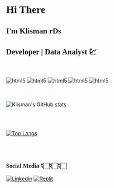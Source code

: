 # <font face="Trebuchet"> Hi There 🤙🏻🤙🏻</font>
## <font face="Trebuchet"> I'm  Klisman rDs 👋🏻🤓</font>
## <font face="Trebuchet"> Developer | Data Analyst 💹</font>
<br>

<font face="Apple Chancery, cursive"></font>
<div style="display: inline_block">
<img align="center" alt="html5" src="https://img.shields.io/badge/Python-14354C?style=for-the-badge&logo=python&logoColor=white" />
<img align="center" alt="html5" src="https://img.shields.io/badge/MySQL-005C84?style=for-the-badge&logo=mysql&logoColor=white" />
<img align="center" alt="html5" src="https://img.shields.io/badge/Microsoft_Excel-217346?style=for-the-badge&logo=microsoft-excel&logoColor=white" />
<img align="center" alt="html5" src="https://img.shields.io/badge/Tableau-E97627?style=for-the-badge&logo=Tableau&logoColor=white" />
<img align="center" alt="html5" src="https://img.shields.io/badge/Linux-FCC624?style=for-the-badge&logo=linux&logoColor=black" />
</div>
<br>
<br>

![Klisman's GitHub stats](https://github-readme-stats.vercel.app/api?username=klismanrds&show_icons=true&theme=dark)

<br>
<br>

[![Top Langs](https://github-readme-stats.vercel.app/api/top-langs/?username=klismanrds)](https://github.com/anuraghazra/github-readme-stats)

<br>
<br>

### <font face="Apple Chancery, cursive">Social Media 👇🏻👇🏻👇🏻</font>

[![Linkedin](https://img.shields.io/badge/LinkedIn-0077B5?style=for-the-badge&logo=linkedin&logoColor=white)](https://www.linkedin.com/in/klisman-ramos-6a7837175/)
[![Replit](https://img.shields.io/badge/replit-667881?style=for-the-badge&logo=replit&logoColor=white)](https://replit.com/@KlismanRamos)

<br>
<br>
